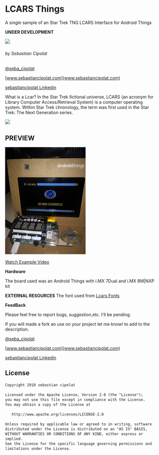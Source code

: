 # LCARS Things
A single sample of an Star Trek TNG LCARS Interface for Android Things
 
**UNDER DEVELOPMENT**


<img src='https://thegeekkitty.files.wordpress.com/2018/05/tng-logo.jpg?w=470&h=279g'/>

###### by Sebastian Cipolat
[@seba_cipolat](http://twitter.com/seba_cipolat)

[www.sebastiancipolat.com](www.sebastiancipolat.com)

[sebastiancipolat Linkedin](www.linkedin.com/in/sebastiancipolat)


What is a Lcar? 
In the Star Trek fictional universe, LCARS (an acronym for Library Computer Access/Retrieval System)
is a computer operating system. 
Within Star Trek chronology, the term was first used in the Star Trek: The Next Generation series.

<img src='https://upload.wikimedia.org/wikipedia/en/thumb/4/4b/Enterprise-E_LCARS.jpg/220px-Enterprise-E_LCARS.jpg'/>


## PREVIEW 


<img src='https://github.com/sebacipolat/LcarsThings/blob/master/resources_repo/preview.jpg' height="350"/>


<a href='https://www.youtube.com/watch?v=HXeVBFuPPxs'>Watch Example Video </a>
 
 **Hardware**

The board used was an Android Things with i.MX 7Dual and i.MX 8M|NXP kit

 **EXTERNAL RESOURCES**
The font used from 
<a href=' https://gtjlcars.de/LCARSindex/LCARSFONTS.htm'>Lcars Fonts </a>

**FeedBack**

  Please feel free to report bugs, suggestion,etc. I'll be pending.
  
  If you will made a fork an use on your project let me know! to add to the description.

[@seba_cipolat](http://twitter.com/seba_cipolat)

[www.sebastiancipolat.com](www.sebastiancipolat.com)

[sebastiancipolat Linkedin](www.linkedin.com/in/sebastiancipolat)

## License
    Copyright 2018 sebastian cipolat

    Licensed under the Apache License, Version 2.0 (the "License");
    you may not use this file except in compliance with the License.
    You may obtain a copy of the License at

       http://www.apache.org/licenses/LICENSE-2.0

    Unless required by applicable law or agreed to in writing, software
    distributed under the License is distributed on an "AS IS" BASIS,
    WITHOUT WARRANTIES OR CONDITIONS OF ANY KIND, either express or implied.
    See the License for the specific language governing permissions and
    limitations under the License.
